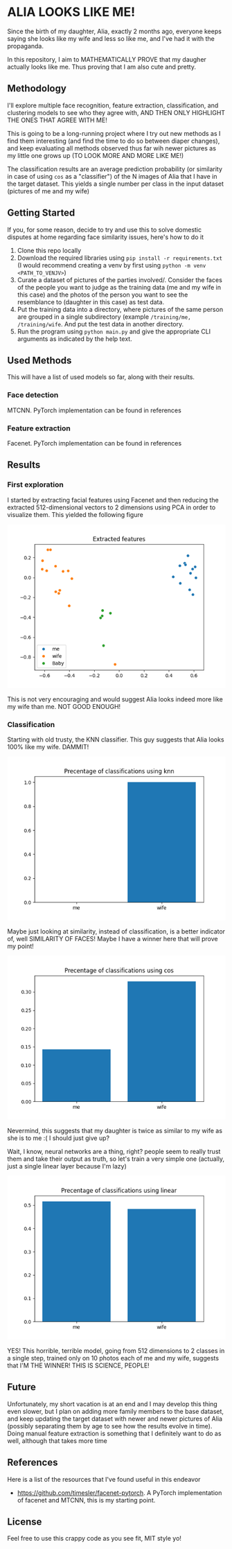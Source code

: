 # ALIA LOOKS LIKE ME!

Since the birth of my daughter, Alia, exactly 2 months ago, everyone keeps saying she looks like my wife and less so like me, and I've had it with the propaganda.

In this repository, I aim to MATHEMATICALLY PROVE that my daugher actually looks like me. Thus proving that I am also cute and pretty.

## Methodology
I'll explore multiple face recognition, feature extraction, classification, and clustering models to see who they agree with, AND THEN ONLY HIGHLIGHT THE ONES THAT AGREE WITH ME!

This is going to be a long-running project where I try out new methods as I find them interesting (and find the time to do so between diaper changes), and keep evaluating all methods observed thus far wih newer pictures as my little one grows up (TO LOOK MORE AND MORE LIKE ME!)

The classification results are an average prediction probability (or similarity in case of using `cos` as a "classifier") of the N images of Alia that I have in the target dataset. This yields a single number per class in the input dataset (pictures of me and my wife)

## Getting Started

If you, for some reason, decide to try and use this to solve domestic disputes at home regarding face similarity issues, here's how to do it
1. Clone this repo locally
2. Download the required libraries using `pip install -r requirements.txt` (I would recommend creating a venv by first using `python -m venv <PATH_TO_VENJV>`)
3. Curate a dataset of pictures of the parties involved/. Consider the faces of the people you want to judge as the training data (me and my wife in this case) and the photos of the person you want to see the resemblance to (daughter in this case) as test data.
4. Put the training data into a directory, where pictures of the same person are grouped in a single subdirectory (example `/training/me, /training/wife`. And put the test data in another directory.
5. Run the program using `python main.py` and give the appropriate CLI arguments as indicated by the help text.
   
## Used Methods
This will have a list of used models so far, along with their results.

### Face detection
MTCNN. PyTorch implementation can be found in references

### Feature extraction
Facenet. PyTorch implementation can be found in references

## Results
### First exploration
I started by extracting facial features using Facenet and then reducing the extracted 512-dimensional vectors to 2 dimensions using PCA in order to visualize them. This yielded the following figure

![PCA representatio of 3 faces](resources/pca.png)

This is not very encouraging and would suggest Alia looks indeed more like my wife than me. NOT GOOD ENOUGH!

### Classification
Starting with old trusty, the KNN classifier. This guy suggests that Alia looks 100% like my wife. DAMMIT!

![KNN Classification probabilities](resources/knn.png)

Maybe just looking at similarity, instead of classification, is a better indicator of, well SIMILARITY OF FACES! Maybe I have a winner here that will prove my point! 

![COS similarities](resources/cos.png)

Nevermind, this suggests that my daughter is twice as similar to my wife as she is to me :( I should just give up?

Wait, I know, neural networks are a thing, right? people seem to really trust them and take their output as truth, so let's train a very simple one (actually, just a single linear layer because I'm lazy)

![Linear Classification probabilities](resources/linear.png)

YES! This horrible, terrible model, going from 512 dimensions to 2 classes in a single step, trained only on 10 photos each of me and my wife, suggests that I'M THE WINNER! THIS IS SCIENCE, PEOPLE!

## Future
Unfortunately, my short vacation is at an end and I may develop this thing even slower, but I plan on adding more family members to the base dataset, and keep updating the target dataset with newer and newer pictures of Alia (possibly separating them by age to see how the results evolve in time).
Doing manual feature extraction is something that I definitely want to do as well, although that takes more time


## References
Here is a list of the resources that I've found useful in this endeavor
 - https://github.com/timesler/facenet-pytorch. A PyTorch implementation of facenet and MTCNN, this is my starting point. 

## License
Feel free to use this crappy code as you see fit, MIT style yo!
